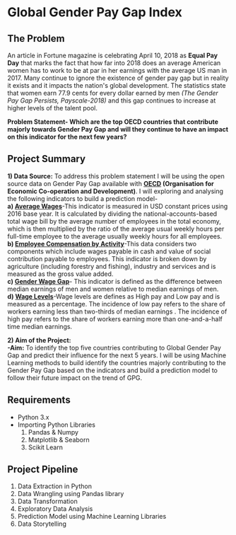 # Global Gender Pay Gap Index
               

## The Problem
An article in Fortune magazine is celebrating April 10, 2018 as **Equal Pay Day** that marks the fact that how far into 2018 does an average American women has to work to be at par in her earnings with the average US man in 2017. Many continue to ignore the existence of gender pay gap but in reality it exists and it impacts the nation's global development. The statistics state that women earn 77.9 cents for every dollar earned by men *(The Gender Pay Gap Persists, Payscale-2018)* and this gap continues to increase at higher levels of the talent pool. 

**Problem Statement- Which are the top OECD countries that contribute majorly towards Gender Pay Gap and will they continue to have an impact on this indicator for the next few years?**</br>

## Project Summary
**1) Data Source:** To address this problem statement I will be using the open source data on Gender Pay Gap available with **[OECD](http://www.oecd.org/about/) (Organisation for Economic Co-operation and Development)**. I will exploring and analysing the following indicators to build a prediction model-</br>
**a) [Average Wages](https://data.oecd.org/earnwage/average-wages.htm#indicator-chart)**-This indicator is measured in USD      constant prices using 2016 base year. It is calculated by dividing the national-accounts-based total wage bill by the average number of employees in the total economy, which is then multiplied by the ratio of the average usual weekly hours per full-time employee to the average usually weekly hours for all employees. </br>
**b) [Employee Compensation by Activity](https://data.oecd.org/earnwage/employee-compensation-by-activity.htm#indicator-chart)**-This data considers two components which include wages payable in cash and value of social contribution payable to employees. This indicator is broken down by agriculture (including forestry and fishing), industry and services and is measured as the gross value added. </br>
**c) [Gender Wage Gap](https://data.oecd.org/earnwage/gender-wage-gap.htm#indicator-chart)**- This indicator is defined as the difference between median earnings of men and women relative to median earnings of men. </br>
**d) [Wage Levels](https://data.oecd.org/earnwage/wage-levels.htm#indicator-chart)**-Wage levels are defines as High pay and Low pay and is measured as a percentage. The incidence of low pay refers to the share of workers earning less than two-thirds of median earnings . The incidence of high pay refers to the share of workers earning more than one-and-a-half time median earnings. </br>

**2) Aim of the Project:**</br>
**-Aim:** To identify the top five countries contributing to Global Gender Pay Gap and predict their influence for the next 5 years.
I will be using Machine Learning methods to build identify the countries majorly contributing to the Gender Pay Gap based on the indicators and build a prediction model to follow their future impact on the trend of GPG.


## Requirements
- Python 3.x
- Importing Python Libraries
  1) Pandas & Numpy
  2) Matplotlib & Seaborn
  3) Scikit Learn
  
## Project Pipeline
1) Data Extraction in Python
2) Data Wrangling using Pandas library
3) Data Transformation
4) Exploratory Data Analysis
5) Prediction Model using Machine Learning Libraries
6) Data Storytelling
